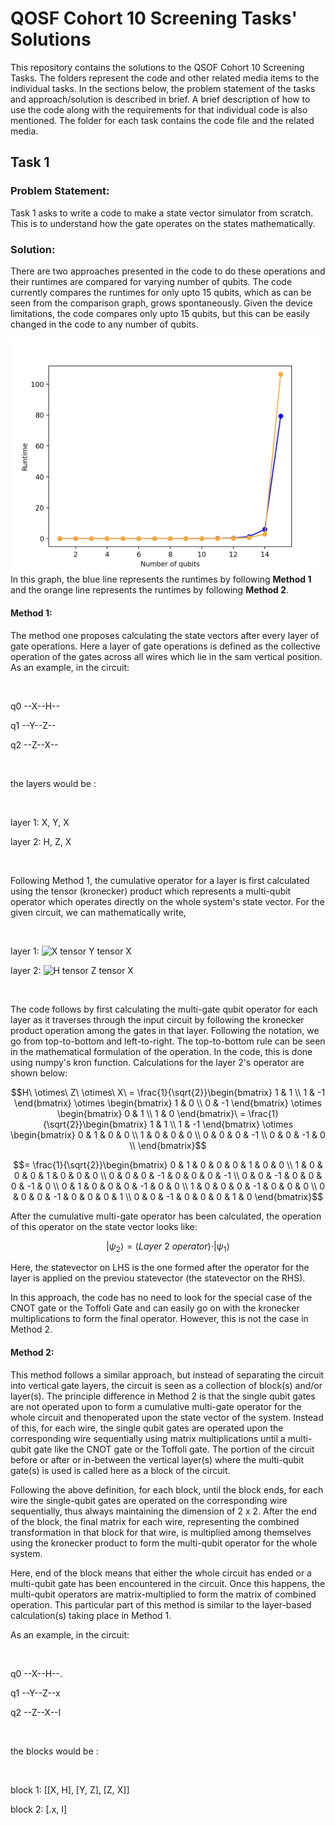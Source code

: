 <h1>QOSF Cohort 10 Screening Tasks' Solutions</h1>
<p>This repository contains the solutions to the QSOF Cohort 10 Screening Tasks. The folders represent the code and other related media items to the individual tasks. In the sections below, the problem statement of the tasks and approach/solution is described in brief. A brief description of how to use the code along with the requirements for that individual code is also mentioned. The folder for each task contains the code file and the related media.</p>

<h2>Task 1</h2>
<h3>Problem Statement:</h3> 
<p>Task 1 asks to write a code to make a state vector simulator from scratch. This is to understand how the gate operates on the states mathematically.</p>

<h3>Solution:</h3>
<p>There are two approaches presented in the code to do these operations and their runtimes are compared for varying number of qubits. The code currently compares the runtimes for only upto 15 qubits, which as can be seen from the comparison graph, grows spontaneously. Given the device limitations, the code compares only upto 15 qubits, but this can be easily changed in the code to any number of qubits.</p>
<img src="Task 1/runtime comparison.png" alt="comaparison graph" width="500">
In this graph, the blue line represents the runtimes by following <b>Method 1</b> and the orange line represents the runtimes by following <b>Method 2</b>.

<h4>Method 1:</h4>
<p>The method one proposes calculating the state vectors after every layer of gate operations. Here a layer of gate operations is defined as the collective operation of the gates across all wires which lie in the sam vertical position. As an example, in the circuit: </p>
<br>
<p>q0 --X--H--</p>
<p>q1 --Y--Z--</p>
<p>q2 --Z--X--</p>
<br>

<p>the layers would be :</p>
<br>
<p>layer 1: X, Y, X</p>
<p>layer 2: H, Z, X</p>
<br>

<p>Following Method 1, the cumulative operator for a layer is first calculated using the tensor (kronecker) product which represents a multi-qubit operator which operates directly on the whole system's state vector. For the given circuit, we can mathematically write, </p>

<br>
<p>layer 1: <img src="https://latex.codecogs.com/svg.latex?\color{White}X%20\otimes%20Y%20\otimes%20X" alt="X tensor Y tensor X" /></p>
<p>layer 2: <img src="https://latex.codecogs.com/svg.latex?\color{White}H%20\otimes%20Z%20\otimes%20X" alt="H tensor Z tensor X" /></p>
<br>

<p>The code follows by first calculating the multi-gate qubit operator for each layer as it traverses through the input circuit by following the kronecker product operation among the gates in that layer. Following the notation, we go from top-to-bottom and left-to-right. The top-to-bottom rule can be seen in the mathematical formulation of the operation. In the code, this is done using numpy's kron function. Calculations for the layer 2's operator are shown below: </p>

```math
H\ \otimes\ Z\ \otimes\ X\ =
\frac{1}{\sqrt{2}}\begin{bmatrix}
1 & 1 \\
1 & -1 
\end{bmatrix} \otimes
\begin{bmatrix}
1 & 0 \\
0 & -1 
\end{bmatrix} \otimes
\begin{bmatrix}
0 & 1 \\
1 & 0 
\end{bmatrix}\ =
\frac{1}{\sqrt{2}}\begin{bmatrix}
1 & 1 \\
1 & -1 
\end{bmatrix} \otimes
\begin{bmatrix}
0 & 1 & 0 & 0 \\
1 & 0 & 0 & 0 \\
0 & 0 & 0 & -1 \\
0 & 0 & -1 & 0 \\
\end{bmatrix}
```

```math
= \frac{1}{\sqrt{2}}\begin{bmatrix}
0 & 1 & 0 & 0 & 0 & 1 & 0 & 0 \\
1 & 0 & 0 & 0 & 1 & 0 & 0 & 0 \\
0 & 0 & 0 & -1 & 0 & 0 & 0 & -1 \\
0 & 0 & -1 & 0 & 0 & 0 & -1 & 0 \\
0 & 1 & 0 & 0 & 0 & -1 & 0 & 0 \\
1 & 0 & 0 & 0 & -1 & 0 & 0 & 0 \\
0 & 0 & 0 & -1 & 0 & 0 & 0 & 1 \\
0 & 0 & -1 & 0 & 0 & 0 & 1 & 0 
\end{bmatrix}
```

<p>After the cumulative multi-gate operator has been calculated, the operation of this operator on the state vector looks like:</p>

```math
\vert\psi_{2}\rangle = (Layer\ 2\ operator)\cdot\vert\psi_{1}\rangle
```

<p>Here, the statevector on LHS is the one formed after the operator for the layer is applied on the previou statevector (the statevector on the RHS).</p>

<p>In this approach, the code has no need to look for the special case of the CNOT gate or the Toffoli Gate and can easily go on with the kronecker multiplications to form the final operator. However, this is not the case in Method 2.</p>

<h4>Method 2:</h4>
<p>This method follows a similar approach, but instead of separating the circuit into vertical gate layers, the circuit is seen as a collection of block(s) and/or layer(s). The principle difference in Method 2 is that the single qubit gates are not operated upon to form a cumulative multi-gate operator for the whole circuit and thenoperated upon the state vector of the system. Instead of this, for each wire, the single qubit gates are operated upon the corresponding wire sequentially using matrix multiplications until a multi-qubit gate like the CNOT gate or the Toffoli gate. The portion of the circuit before or after or in-between the vertical layer(s) where the multi-qubit gate(s) is used is called here as a block of the circuit.</p>

<p>Following the above definition, for each block, until the block ends, for each wire the single-qubit gates are operated on the corresponding wire sequentially, thus always maintaining the dimension of 2 x 2. After the end of the block, the final matrix for each wire, representing the combined transformation in that block for that wire, is multiplied among themselves using the kronecker product to form the multi-qubit operator for the whole system.</p>

<p>Here, end of the block means that either the whole circuit has ended or a multi-qubit gate has been encountered in the circuit. Once this happens, the multi-qubit operators are matrix-multiplied to form the matrix of combined operation. This particular part of this method is similar to the layer-based calculation(s) taking place in Method 1.</p>

<p>As an example, in the circuit:</p>
<br>
<p>q0 --X--H--.</p>
<p>q1 --Y--Z--x</p>
<p>q2 --Z--X--I</p>
<br>

<p>the blocks would be :</p>
<br>
<p>block 1: [[X, H], [Y, Z], [Z, X]]</p>
<p>block 2: [.x, I]</p>
<br>
